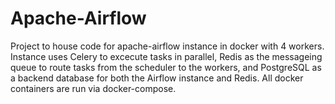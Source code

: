# Apache-Airflow
Project to house code for apache-airflow instance in docker with 4 workers.  Instance uses Celery to excecute tasks in parallel, Redis as the messageing queue to route tasks from the scheduler to the workers, and PostgreSQL as a backend database for both the Airflow instance and Redis.  All docker containers are run via docker-compose.
